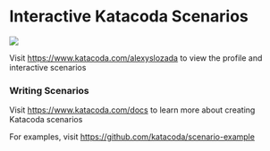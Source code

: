 # Interactive Katacoda Scenarios

[![](http://shields.katacoda.com/katacoda/alexyslozada/count.svg)](https://www.katacoda.com/alexyslozada "Get your profile on Katacoda.com")

Visit https://www.katacoda.com/alexyslozada to view the profile and interactive scenarios

### Writing Scenarios
Visit https://www.katacoda.com/docs to learn more about creating Katacoda scenarios

For examples, visit https://github.com/katacoda/scenario-example
